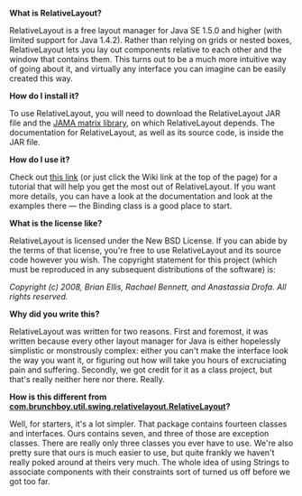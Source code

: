 **What is RelativeLayout?**

RelativeLayout is a free layout manager for Java SE 1.5.0 and higher (with limited support for Java 1.4.2). Rather than relying on grids or nested boxes, RelativeLayout lets you lay out components relative to each other and the window that contains them. This turns out to be a much more intuitive way of going about it, and virtually any interface you can imagine can be easily created this way.

**How do I install it?**

To use RelativeLayout, you will need to download the RelativeLayout JAR file and the [JAMA matrix library](http://math.nist.gov/javanumerics/jama/#Package), on which RelativeLayout depends.  The documentation for RelativeLayout, as well as its source code, is inside the JAR file.

**How do I use it?**

Check out [this link](http://code.google.com/p/relativelayout/wiki/RelativeLayoutTutorial) (or just click the Wiki link at the top of the page) for a tutorial that will help you get the most out of RelativeLayout. If you want more details, you can have a look at the documentation and look at the examples there — the Binding class is a good place to start.

**What is the license like?**

RelativeLayout is licensed under the New BSD License.  If you can abide by the terms of that license, you're free to use RelativeLayout and its source code however you wish.  The copyright statement for this project (which must be reproduced in any subsequent distributions of the software) is:

_Copyright (c) 2008, Brian Ellis, Rachael Bennett, and Anastassia Drofa.  All rights reserved._

**Why did you write this?**

RelativeLayout was written for two reasons. First and foremost, it was written because every other layout manager for Java is either hopelessly simplistic or monstrously complex: either you can't make the interface look the way you want it, or figuring out how will take you hours of excruciating pain and suffering. Secondly, we got credit for it as a class project, but that's really neither here nor there. Really.

**How is this different from [com.brunchboy.util.swing.relativelayout.RelativeLayout](http://www.onjava.com/onjava/2002/09/18/doc/com/brunchboy/util/swing/relativelayout/package-tree.html)?**

Well, for starters, it's a lot simpler. That package contains fourteen classes and interfaces. Ours contains seven, and three of those are exception classes. There are really only three classes you ever have to use. We're also pretty sure that ours is much easier to use, but quite frankly we haven't really poked around at theirs very much. The whole idea of using Strings to associate components with their constraints sort of turned us off before we got too far.